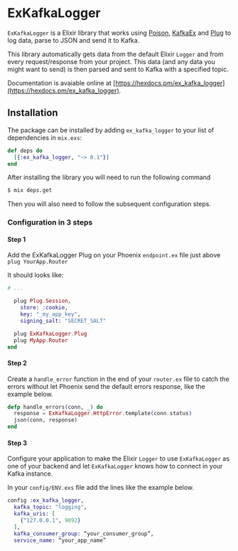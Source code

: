 # ExKafkaLogger

`ExKafkaLogger` is a Elixir library that works using [Poison](https://github.com/devinus/poison "Poison Library Github"), [KafkaEx](https://github.com/kafkaex/kafka_ex "KafkaEx library Github") and [Plug](https://github.com/elixir-lang/plug "Elixir Plug library Github") to log data, parse to JSON and send it to Kafka.

This library automatically gets data from the default Elixir `Logger` and from
every request/response from your project. This data (and any data you might
want to send) is then parsed and sent to Kafka with a specified topic.

Documentation is avaiable online at [https://hexdocs.pm/ex_kafka_logger](https://hexdocs.pm/ex_kafka_logger).


## Installation

The package can be installed by adding `ex_kafka_logger` to your list of
dependencies in `mix.exs`:

```elixir
def deps do
  [{:ex_kafka_logger, "~> 0.1"}]
end
```

After installing the library you will need to run the following command
```bash
$ mix deps.get
``` 

Then you will also need to follow the subsequent configuration steps.

### Configuration in 3 steps

#### Step 1

Add the ExKafkaLogger Plug on your Phoenix `endpoint.ex` file just above `plug YourApp.Router`

It should looks like:

```elixir
# ...

  plug Plug.Session,
    store: :cookie,
    key: "_my_app_key",
    signing_salt: "SECRET_SALT"

  plug ExKafkaLogger.Plug
  plug MyApp.Router
end
```

#### Step 2

Create a `handle_error` function in the end of your `router.ex` file to catch the
 errors without let Phoenix send the default errors response, like the example below.

```elixir
defp handle_errors(conn, _) do
  response = ExKafkaLogger.HttpError.template(conn.status)
  json(conn, response)
end
```

#### Step 3

Configure your application to make the Elixir `Logger` to use `ExKafkaLogger` as
one of your backend and let `ExKafkaLogger` knows how to connect in your Kafka
instance.

In your `config/ENV.exs` file add the lines like the example below.

```elixir
config :ex_kafka_logger,
  kafka_topic: "logging",
  kafka_uris: [
    {"127.0.0.1", 9092}
  ],
  kafka_consumer_group: “your_consumer_group”,
  service_name: “your_app_name”
```
